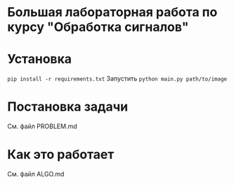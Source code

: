 # Большая лабораторная работа по курсу "Обработка сигналов"

# Установка

`pip install -r requirements.txt`
Запустить `python main.py path/to/image`

# Постановка задачи
См. файл PROBLEM.md

# Как это работает
См. файл ALGO.md

